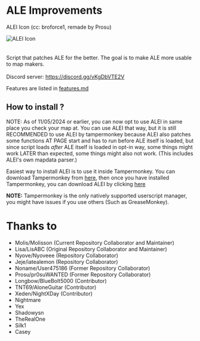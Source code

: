 # ALE Improvements
ALEI Icon (cc: broforce1, remade by Prosu)

![ALEI Icon](/icon.png "ALEI Icon")
<br><br><br>
Script that patches ALE for the better. The goal is to make ALE more usable to map makers. <br><br>
Discord server: https://discord.gg/vKgDbVTE2V

Features are listed in [features.md](/features.md)

## How to install ?
NOTE: As of 11/05/2024 or earlier, you can now opt to use ALEI in same place you check your map at.
You can use ALEI that way, but it is still RECOMMENDED to use ALEI by tampermonkey because ALEI also patches some functions AT PAGE start and has to run before ALE itself is loaded, but since script loads *after* ALE itself is loaded in opt-in way, some things might work LATER than expected, some things might also not work. (This includes ALEI's own mapdata parser.)

Easiest way to install ALEI is to use it inside Tampermonkey. You can download Tampermonkey from [here](https://www.tampermonkey.net/), then once you have installed Tampermonkey, you can download ALEI by clicking [here](https://github.com/Molisson/ALEI/raw/main/alei.user.js)

**NOTE:** Tampermonkey is the only natively supported userscript manager, you might have issues if you use others (Such as GreaseMonkey).

# Thanks to
- Molis/Molisson (Current Repository Collaborator and Maintainer)
- Lisa/LisABC (Original Repository Collaborator and Maintainer)
- Nyove/Nyoveee (Repository Collaborator)
- Jeje/iatealemon (Repository Collaborator)
- Noname/User475186 (Former Repository Collaborator)
- Prosu/pr0suWANTED (Former Repository Collaborator)
- Longbow/BlueBolt5000 (Contributor)
- TNT69/AloneGuitar (Contributor)
- Xeden/NightXDay (Contributor)
- Nightmare
- Yex
- Shadowysn
- TheRealOne
- Silk1
- Casey
